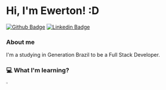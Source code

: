 # Hi, I'm Ewerton! :D

[![Github Badge](https://img.shields.io/badge/-Github-000?style=flat-square&logo=Github&logoColor=white&link=https://github.com/EwertonILima)](https://github.com/EwertonILima)
[![Linkedin Badge](https://img.shields.io/badge/-LinkedIn-blue?style=flat-square&logo=Linkedin&logoColor=white&link=https://www.linkedin.com/in/ewertonilima/)](https://www.linkedin.com/in/ewertonilima/)


### About me
I'm a studying in Generation Brazil to be a Full Stack Developer.

### 💻 What I'm learning?
<img src="https://camo.githubusercontent.com/263cb370c9273354af65ae6a56d15191ce30a3502ee39cde2ce5c1d9465f502b/68747470733a2f2f75706c6f61642e77696b696d656469612e6f72672f77696b6970656469612f70742f332f33302f4a6176615f70726f6772616d6d696e675f6c616e67756167655f6c6f676f2e737667" width="2%" data-canonical-src="https://upload.wikimedia.org/wikipedia/pt/3/30/Java_programming_language_logo.svg" style="max-width:100%;">
